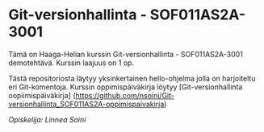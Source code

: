 # Git-versionhallinta - SOF011AS2A-3001

Tämä on Haaga-Helian kurssin Git-versionhallinta - SOF011AS2A-3001 demotehtävä. Kurssin laajuus on 1 op.

Tästä repositoriosta läytyy yksinkertainen hello-ohjelma jolla on harjoiteltu eri Git-komentoja. 
Kurssin oppimispäiväkirja löytyy [Git-versionhallinta oopiimispäiväkirja] (https://github.com/nsoini/Git-versionhallinta_SOF011AS2A-oppimispaivakirja)

*Opiskelija: Linnea Soini*
